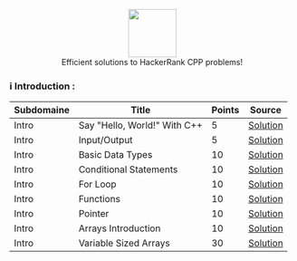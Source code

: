 <p align="center">
    <a href="https://www.hackerrank.com/Alaamimi">
        <img height=85 src="https://d3keuzeb2crhkn.cloudfront.net/hackerrank/assets/styleguide/logo_wordmark-f5c5eb61ab0a154c3ed9eda24d0b9e31.svg">
    </a>
    <br>Efficient solutions to HackerRank CPP problems!
</p>

### :information_source: Introduction :

| Subdomaine| Title | Points | Source |
|--- |--- |--- |--- |
| Intro | Say "Hello, World!" With C++ | 5 | [Solution](https://github.com/alaamimi/Cpp_HackerRank/blob/master/Hello_World/Hello_World.cpp)|
| Intro | Input/Output | 5 | [Solution](https://github.com/alaamimi/Cpp_HackerRank/blob/master/Input_Output/input_output.cpp)|
| Intro | Basic Data Types | 10 | [Solution](https://github.com/alaamimi/Cpp_HackerRank/blob/master/Basic_Data_Types/basic_data_types.cpp) |
| Intro | Conditional Statements| 10 | [Solution](https://github.com/alaamimi/Cpp_HackerRank/blob/master/Conditional_Statements/conditional_statements.cpp) |
| Intro | For Loop | 10 | [Solution](https://github.com/alaamimi/Cpp_HackerRank/blob/master/Loops/loops.cpp)|
| Intro | Functions | 10 | [Solution](https://github.com/alaamimi/Cpp_HackerRank/blob/master/Functions/functions.cpp) |
| Intro | Pointer | 10 | [Solution](https://github.com/alaamimi/Cpp_HackerRank/blob/master/Pointers/pointers.cpp) |
| Intro | Arrays Introduction | 10 | [Solution](https://github.com/alaamimi/Cpp_HackerRank/blob/master/Arrays/arrays.cpp) |
| Intro | Variable Sized Arrays | 30 | [Solution](https://github.com/alaamimi/Cpp_HackerRank/blob/master/Variable_Sized_Array/variable_sized_arrays.cpp) |